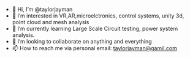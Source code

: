 - 👋 Hi, I’m @taylorjayman
- 👀 I’m interested in VR,AR,microelctronics, control systems, unity 3d, point cloud and mesh analysis
- 🌱 I’m currently learning Large Scale Circuit testing, power system analysis.
- 💞️ I’m looking to collaborate on anything and everything
- 📫 How to reach me via personal email: taylorjayman@gamil.com

<!---
taylorjayman/taylorjayman is a ✨ special ✨ repository because its `README.md` (this file) appears on your GitHub profile.
You can click the Preview link to take a look at your changes.
--->
